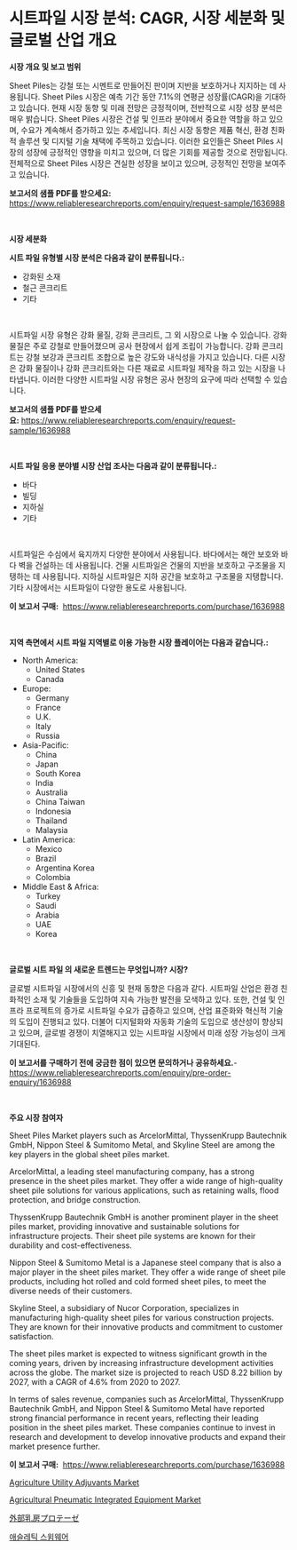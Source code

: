 <p><h1>시트파일 시장 분석: CAGR, 시장 세분화 및 글로벌 산업 개요</h1></p><p><strong>시장 개요 및 보고 범위</strong></p>
<p><p>Sheet Piles는 강철 또는 시멘트로 만들어진 판이며 지반을 보호하거나 지지하는 데 사용됩니다. Sheet Piles 시장은 예측 기간 동안 7.1%의 연평균 성장률(CAGR)을 기대하고 있습니다. 현재 시장 동향 및 미래 전망은 긍정적이며, 전반적으로 시장 성장 분석은 매우 밝습니다. Sheet Piles 시장은 건설 및 인프라 분야에서 중요한 역할을 하고 있으며, 수요가 계속해서 증가하고 있는 추세입니다. 최신 시장 동향은 제품 혁신, 환경 친화적 솔루션 및 디지털 기술 채택에 주목하고 있습니다. 이러한 요인들은 Sheet Piles 시장의 성장에 긍정적인 영향을 미치고 있으며, 더 많은 기회를 제공할 것으로 전망됩니다. 전체적으로 Sheet Piles 시장은 견실한 성장을 보이고 있으며, 긍정적인 전망을 보여주고 있습니다.</p></p>
<p><strong>보고서의 샘플 PDF를 받으세요:</strong> <a href="https://www.reliableresearchreports.com/enquiry/request-sample/1636988">https://www.reliableresearchreports.com/enquiry/request-sample/1636988</a></p>
<p>&nbsp;</p>
<p><strong>시장 세분화</strong></p>
<p><strong>시트 파일 유형별 시장 분석은 다음과 같이 분류됩니다.:</strong></p>
<p><ul><li>강화된 소재</li><li>철근 콘크리트</li><li>기타</li></ul></p>
<p>&nbsp;</p>
<p><p>시트파일 시장 유형은 강화 물질, 강화 콘크리트, 그 외 시장으로 나눌 수 있습니다. 강화 물질은 주로 강철로 만들어졌으며 공사 현장에서 쉽게 조립이 가능합니다. 강화 콘크리트는 강철 보강과 콘크리트 조합으로 높은 강도와 내식성을 가지고 있습니다. 다른 시장은 강화 물질이나 강화 콘크리트와는 다른 재료로 시트파일 제작을 하고 있는 시장을 나타냅니다. 이러한 다양한 시트파일 시장 유형은 공사 현장의 요구에 따라 선택할 수 있습니다.</p></p>
<p><strong>보고서의 샘플 PDF를 받으세요:</strong>&nbsp;<a href="https://www.reliableresearchreports.com/enquiry/request-sample/1636988">https://www.reliableresearchreports.com/enquiry/request-sample/1636988</a></p>
<p>&nbsp;</p>
<p><strong> 시트 파일 응용 분야별 시장 산업 조사는 다음과 같이 분류됩니다.:</strong></p>
<p><ul><li>바다</li><li>빌딩</li><li>지하실</li><li>기타</li></ul></p>
<p>&nbsp;</p>
<p><p>시트파일은 수심에서 육지까지 다양한 분야에서 사용됩니다. 바다에서는 해안 보호와 바다 벽을 건설하는 데 사용됩니다. 건물 시트파일은 건물의 지반을 보호하고 구조물을 지탱하는 데 사용됩니다. 지하실 시트파일은 지하 공간을 보호하고 구조물을 지탱합니다. 기타 시장에서는 시트파일이 다양한 용도로 사용됩니다.</p></p>
<p><strong>이 보고서 구매:</strong>&nbsp; <a href="https://www.reliableresearchreports.com/purchase/1636988">https://www.reliableresearchreports.com/purchase/1636988</a></p>
<p>&nbsp;</p>
<p><strong>지역 측면에서 시트 파일 지역별로 이용 가능한 시장 플레이어는 다음과 같습니다.:</strong></p>
<p><ul>
    <li>
        North America:
        <ul>
            <li>United States</li>
            <li>Canada</li>
        </ul>
    </li>
    <li>
        Europe:
        <ul>
            <li>Germany</li>
            <li>France</li>
            <li>U.K.</li>
            <li>Italy</li>
            <li>Russia</li>
        </ul>
    </li>
    <li>
        Asia-Pacific:
        <ul>
            <li>China</li>
            <li>Japan</li>
            <li>South Korea</li>
            <li>India</li>
            <li>Australia</li>
            <li>China Taiwan</li>
            <li>Indonesia</li>
            <li>Thailand</li>
            <li>Malaysia</li>
        </ul>
    </li>
    <li>
        Latin America:
        <ul>
            <li>Mexico</li>
            <li>Brazil</li>
            <li>Argentina Korea</li>
            <li>Colombia</li>
        </ul>
    </li>
    <li>
        Middle East & Africa:
        <ul>
            <li>Turkey</li>
            <li>Saudi</li>
            <li>Arabia</li>
            <li>UAE</li>
            <li>Korea</li>
        </ul>
    </li>
    </ul></p>
<p>&nbsp;</p>
<p><strong>글로벌 시트 파일 의 새로운 트렌드는 무엇입니까? 시장?</strong></p>
<p><p>글로벌 시트파일 시장에서의 신흥 및 현재 동향은 다음과 같다. 시트파일 산업은 환경 친화적인 소재 및 기술들을 도입하여 지속 가능한 발전을 모색하고 있다. 또한, 건설 및 인프라 프로젝트의 증가로 시트파일 수요가 급증하고 있으며, 산업 표준화와 혁신적 기술의 도입이 진행되고 있다. 더불어 디지털화와 자동화 기술의 도입으로 생산성이 향상되고 있으며, 글로벌 경쟁이 치열해지고 있는 시트파일 시장에서 미래 성장 가능성이 크게 기대된다.</p></p>
<p><strong>이 보고서를 구매하기 전에 궁금한 점이 있으면 문의하거나 공유하세요.</strong>- <a href="https://www.reliableresearchreports.com/enquiry/pre-order-enquiry/1636988">https://www.reliableresearchreports.com/enquiry/pre-order-enquiry/1636988</a></p>
<p>&nbsp;</p>
<p><strong>주요 시장 참여자</strong></p>
<p><p>Sheet Piles Market players such as ArcelorMittal, ThyssenKrupp Bautechnik GmbH, Nippon Steel & Sumitomo Metal, and Skyline Steel are among the key players in the global sheet piles market. </p><p>ArcelorMittal, a leading steel manufacturing company, has a strong presence in the sheet piles market. They offer a wide range of high-quality sheet pile solutions for various applications, such as retaining walls, flood protection, and bridge construction.</p><p>ThyssenKrupp Bautechnik GmbH is another prominent player in the sheet piles market, providing innovative and sustainable solutions for infrastructure projects. Their sheet pile systems are known for their durability and cost-effectiveness.</p><p>Nippon Steel & Sumitomo Metal is a Japanese steel company that is also a major player in the sheet piles market. They offer a wide range of sheet pile products, including hot rolled and cold formed sheet piles, to meet the diverse needs of their customers.</p><p>Skyline Steel, a subsidiary of Nucor Corporation, specializes in manufacturing high-quality sheet piles for various construction projects. They are known for their innovative products and commitment to customer satisfaction.</p><p>The sheet piles market is expected to witness significant growth in the coming years, driven by increasing infrastructure development activities across the globe. The market size is projected to reach USD 8.22 billion by 2027, with a CAGR of 4.6% from 2020 to 2027.</p><p>In terms of sales revenue, companies such as ArcelorMittal, ThyssenKrupp Bautechnik GmbH, and Nippon Steel & Sumitomo Metal have reported strong financial performance in recent years, reflecting their leading position in the sheet piles market. These companies continue to invest in research and development to develop innovative products and expand their market presence further.</p></p>
<p><strong>이 보고서 구매:</strong>&nbsp;&nbsp;<a href="https://www.reliableresearchreports.com/purchase/1636988">https://www.reliableresearchreports.com/purchase/1636988</a></p>
<p><p><a href="https://issuu.com/reportprime-2/docs/agriculture-utility-adjuvants-market-size-2030.ppt">Agriculture Utility Adjuvants Market</a></p><p><a href="https://issuu.com/reportprime-2/docs/agricultural-pneumatic-integrated-equipment-market">Agricultural Pneumatic Integrated Equipment Market</a></p><p><a href="https://medium.com/@titusboyer1/2024%E5%B9%B4%E3%81%8B%E3%82%892031%E5%B9%B4%E3%81%BE%E3%81%A7%E3%81%AE%E6%9C%9F%E9%96%93%E3%81%AE%E5%A4%96%E9%83%A8%E4%B9%B3%E6%88%BF%E8%A3%9C%E5%8A%A9%E5%85%B7%E5%B8%82%E5%A0%B4%E5%88%86%E6%9E%90%E3%81%8A%E3%82%88%E3%81%B3%E3%82%B5%E3%82%A4%E3%82%BA%E4%BA%88%E6%B8%AC-3188e9a1efb9">外部乳房プロテーゼ</a></p><p><a href="https://github.com/PhilToryphy7876567/Market-Research-Report-List-1/blob/main/86501427956.md">애슬레틱 스윔웨어</a></p></p>
